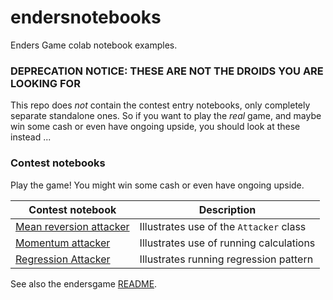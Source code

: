 # endersnotebooks
Enders Game colab notebook examples. 

### DEPRECATION NOTICE: THESE ARE NOT THE DROIDS YOU ARE LOOKING FOR  

This repo does *not* contain the contest entry notebooks, only completely separate standalone ones. So if you want to play the *real* game, and maybe win some cash or even have ongoing upside, you should look at these instead ...

### Contest notebooks 

Play the game! You might win some cash or even have ongoing upside. 

| Contest notebook | Description |
| --- | --- |
| [Mean reversion attacker](https://github.com/crunchdao/quickstarters/blob/master/competitions/mid-one/quickstarters/mean_reversion_attacker/mean_reversion_attacker.ipynb) | Illustrates use of the `Attacker` class|
| [Momentum attacker](https://github.com/crunchdao/quickstarters/blob/master/competitions/mid-one/quickstarters/momentum_attacker/momentum_attacker.ipynb) | Illustrates use of running calculations |
| [Regression Attacker](https://github.com/crunchdao/quickstarters/blob/master/competitions/mid-one/quickstarters/regression_attacker/regression_attacker.ipynb) | Illustrates running regression pattern |

See also the endersgame [README](https://github.com/microprediction/endersgame/blob/main/README.md).

